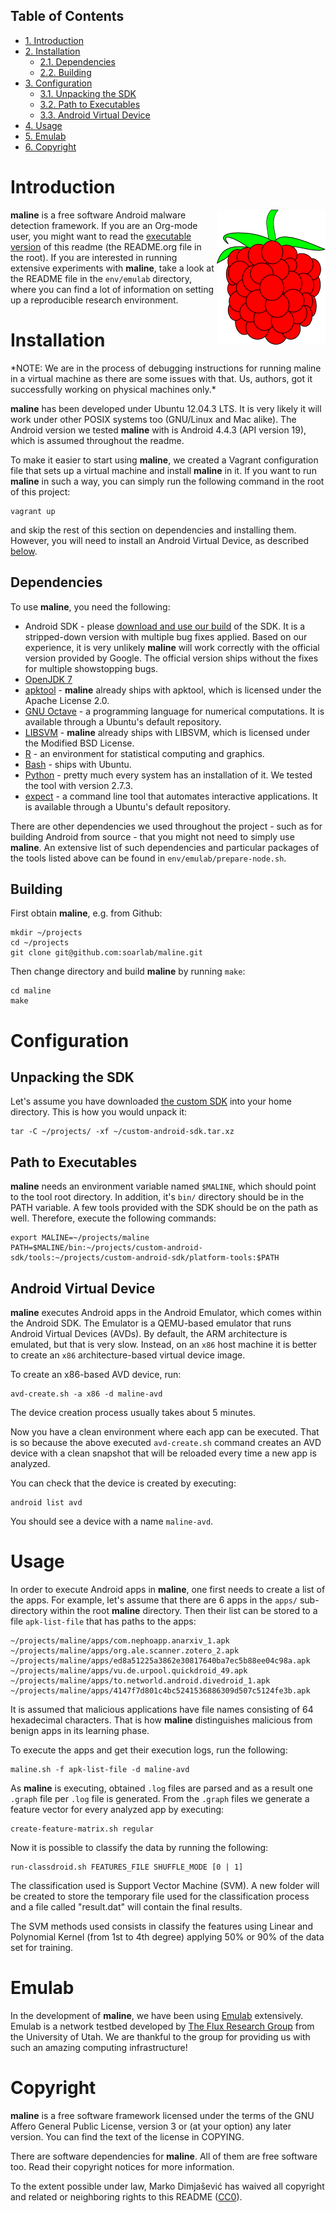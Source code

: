 <div id="table-of-contents">
<h2>Table of Contents</h2>
<div id="text-table-of-contents">
<ul>
<li><a href="#sec-1">1. Introduction</a></li>
<li><a href="#sec-2">2. Installation</a>
<ul>
<li><a href="#sec-2-1">2.1. Dependencies</a></li>
<li><a href="#sec-2-2">2.2. Building</a></li>
</ul>
</li>
<li><a href="#sec-3">3. Configuration</a>
<ul>
<li><a href="#sec-3-1">3.1. Unpacking the SDK</a></li>
<li><a href="#sec-3-2">3.2. Path to Executables</a></li>
<li><a href="#sec-3-3">3.3. Android Virtual Device</a></li>
</ul>
</li>
<li><a href="#sec-4">4. Usage</a></li>
<li><a href="#sec-5">5. Emulab</a></li>
<li><a href="#sec-6">6. Copyright</a></li>
</ul>
</div>
</div>


# Introduction<a id="sec-1" name="sec-1"></a>

<img src="docs/images/maline-logo.png" alt="maline logo" title="maline" align="right" />

**maline** is a free software Android malware detection framework. If you are an
Org-mode user, you might want to read the [executable version](http://orgmode.org/worg/org-contrib/babel/intro.html) of this readme
(the README.org file in the root). If you are interested in running extensive
experiments with **maline**, take a look at the README file in the `env/emulab`
directory, where you can find a lot of information on setting up a
reproducible research environment.

# Installation<a id="sec-2" name="sec-2"></a>

\*NOTE: We are in the process of debugging instructions for running maline in a
virtual machine as there are some issues with that. Us, authors, got it
successfully working on physical machines only.\*

**maline** has been developed under Ubuntu 12.04.3 LTS. It is very likely it
will work under other POSIX systems too (GNU/Linux and Mac alike). The Android
version we tested **maline** with is Android 4.4.3 (API version 19), which is
assumed throughout the readme.

To make it easier to start using **maline**, we created a Vagrant configuration
file that sets up a virtual machine and install **maline** in it. If you want to
run **maline** in such a way, you can simply run the following command in the
root of this project:

    vagrant up

and skip the rest of this section on dependencies and installing
them. However, you will need to install an Android Virtual Device, as
described [below](https://github.com/soarlab/maline#sec-3-3).

## Dependencies<a id="sec-2-1" name="sec-2-1"></a>

To use **maline**, you need the following:

-   Android SDK - please [download and use our build](http://www.cs.utah.edu/formal_verification/downloads/custom-android-sdk.tar.xz) of the SDK. It is a
    stripped-down version with multiple bug fixes applied. Based on our
    experience, it is very unlikely **maline** will work correctly with the
    official version provided by Google. The official version ships without the
    fixes for multiple showstopping bugs.
-   [OpenJDK 7](http://openjdk.java.net/)
-   [apktool](https://code.google.com/p/android-apktool/) - **maline** already ships with apktool, which is licensed under the
    Apache License 2.0.
-   [GNU Octave](https://www.gnu.org/software/octave/) - a programming language for numerical computations. It is
    available through a Ubuntu's default repository.
-   [LIBSVM](http://www.csie.ntu.edu.tw/~cjlin/libsvm/) - **maline** already ships with LIBSVM, which is licensed under the
    Modified BSD License.
-   [R](http://www.r-project.org/) - an environment for statistical computing and graphics.
-   [Bash](http://www.gnu.org/software/bash/) - ships with Ubuntu.
-   [Python](https://www.python.org/) - pretty much every system has an installation of it. We tested the
    tool with version 2.7.3.
-   [expect](http://sourceforge.net/projects/expect/) - a command line tool that automates interactive applications. It is
    available through a Ubuntu's default repository.

There are other dependencies we used throughout the project - such as for
building Android from source - that you might not need to simply use
**maline**. An extensive list of such dependencies and particular packages of
the tools listed above can be found in `env/emulab/prepare-node.sh`.

## Building<a id="sec-2-2" name="sec-2-2"></a>

First obtain **maline**, e.g. from Github:

    mkdir ~/projects
    cd ~/projects
    git clone git@github.com:soarlab/maline.git

Then change directory and build **maline** by running `make`:

    cd maline
    make

# Configuration<a id="sec-3" name="sec-3"></a>

## Unpacking the SDK<a id="sec-3-1" name="sec-3-1"></a>

Let's assume you have downloaded [the custom SDK](http://www.cs.utah.edu/formal_verification/downloads/custom-android-sdk.tar.xz) into your home directory. This
is how you would unpack it:

    tar -C ~/projects/ -xf ~/custom-android-sdk.tar.xz

## Path to Executables<a id="sec-3-2" name="sec-3-2"></a>

**maline** needs an environment variable named `$MALINE`, which should point to
the tool root directory. In addition, it's `bin/` directory should be in the
PATH variable. A few tools provided with the SDK should be on the path as
well. Therefore, execute the following commands:

    export MALINE=~/projects/maline
    PATH=$MALINE/bin:~/projects/custom-android-sdk/tools:~/projects/custom-android-sdk/platform-tools:$PATH

## Android Virtual Device<a id="sec-3-3" name="sec-3-3"></a>

**maline** executes Android apps in the Android Emulator, which comes within the
Android SDK. The Emulator is a QEMU-based emulator that runs Android Virtual
Devices (AVDs). By default, the ARM architecture is emulated, but that is very
slow. Instead, on an `x86` host machine it is better to create an `x86`
architecture-based virtual device image.

To create an x86-based AVD device, run:

    avd-create.sh -a x86 -d maline-avd

The device creation process usually takes about 5 minutes.

Now you have a clean environment where each app can be executed. That is so
because the above executed `avd-create.sh` command creates an AVD device with
a clean snapshot that will be reloaded every time a new app is analyzed.

You can check that the device is created by executing:

    android list avd

You should see a device with a name `maline-avd`.

# Usage<a id="sec-4" name="sec-4"></a>

In order to execute Android apps in **maline**, one first needs to create a list
of the apps. For example, let's assume that there are 6 apps in the `apps/`
sub-directory within the root **maline** directory. Then their list can be
stored to a file `apk-list-file` that has paths to the apps:

    ~/projects/maline/apps/com.nephoapp.anarxiv_1.apk
    ~/projects/maline/apps/org.ale.scanner.zotero_2.apk
    ~/projects/maline/apps/ed8a51225a3862e30817640ba7ec5b88ee04c98a.apk
    ~/projects/maline/apps/vu.de.urpool.quickdroid_49.apk
    ~/projects/maline/apps/to.networld.android.divedroid_1.apk
    ~/projects/maline/apps/4147f7d801c4bc5241536886309d507c5124fe3b.apk

It is assumed that malicious applications have file names consisting of 64
hexadecimal characters. That is how **maline** distinguishes malicious from
benign apps in its learning phase.

To execute the apps and get their execution logs, run the following:

    maline.sh -f apk-list-file -d maline-avd

As **maline** is executing, obtained `.log` files are parsed and as a result one
`.graph` file per `.log` file is generated. From the `.graph` files we
generate a feature vector for every analyzed app by executing:

    create-feature-matrix.sh regular

Now it is possible to classify the data by running the following:

    run-classdroid.sh FEATURES_FILE SHUFFLE_MODE [0 | 1]

The classification used is Support Vector Machine (SVM).
A new folder will be created to store the temporary file used for the
classification process and a file called "result.dat" will contain the
final results.

The SVM methods used consists in classify the features using Linear and Polynomial
Kernel (from 1st to 4th degree) applying 50% or 90% of the data set for training.

# Emulab<a id="sec-5" name="sec-5"></a>

In the development of **maline**, we have been using [Emulab](http://www.emulab.net) extensively. Emulab
is a network testbed developed by [The Flux Research Group](http://www.flux.utah.edu/) from the University
of Utah. We are thankful to the group for providing us with such an amazing
computing infrastructure!

# Copyright<a id="sec-6" name="sec-6"></a>

**maline** is a free software framework licensed under the terms of the GNU
Affero General Public License, version 3 or (at your option) any later
version. You can find the text of the license in COPYING.

There are software dependencies for **maline**. All of them are free software
too. Read their copyright notices for more information.

To the extent possible under law, Marko Dimjašević has waived all copyright
and related or neighboring rights to this README ([CC0](https://creativecommons.org/publicdomain/zero/1.0/)).
